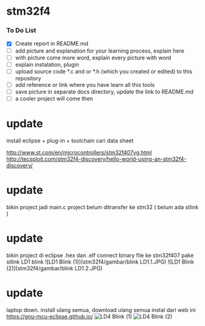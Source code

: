# stm32f4

### To Do List
- [x] Create report in README.md  
- [ ] add picture and explanation for your learning process, explain here  
- [ ] with picture come more word, explain every picture with word  
- [ ] explain instalation, plugin  
- [ ] upload source code *.c and or *.h (which you created or edited) to this repository  
- [ ] add reference or link where you have learn all this tools  
- [ ] save picture in separate docs directory, update the link to README.md  
- [ ] a cooler project will come then  

# update
install eclipse + plug-in + toolchain
cari data sheet

http://www.st.com/en/microcontrollers/stm32f407vg.html
http://tecsploit.com/stm32f4-discovery/hello-world-using-an-stm32f4-discovery/


# update
bikin project jadi main.c
project belum ditransfer ke stm32 ( belum ada stlink )


# update
bikin project di eclipse .hex dan .elf
connect binary file ke stm32f407 pake stlink
LD1 blink
![LD1 Blink (1)](stm32f4/gambar/blink LD1.1.JPG)
![LD1 Blink (2)](stm32f4/gambar/blink LD1.2.JPG)


# update
laptop down. install ulang semua, download ulang semua 
instal dari web ini https://gnu-mcu-eclipse.github.io/
![LD4 Blink (1)](stm32f4/gambar/blink1.JPG)
![LD4 Blink (2)](stm32f4/gambar/blink2.JPG)
